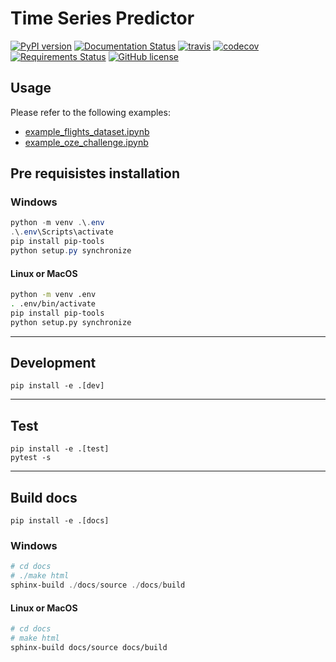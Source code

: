 # Time Series Predictor

[![PyPI version](https://badge.fury.io/py/time-series-predictor.svg)](https://badge.fury.io/py/time-series-predictor) [![Documentation Status](https://readthedocs.org/projects/timeseriespredictor/badge/?version=latest)](https://timeseriespredictor.readthedocs.io/en/latest/?badge=latest) [![travis](https://travis-ci.org/DanielAtKrypton/time_series_predictor.svg?branch=master)](https://travis-ci.org/github/DanielAtKrypton/time_series_predictor) [![codecov](https://codecov.io/gh/DanielAtKrypton/time_series_predictor/branch/master/graph/badge.svg)](https://codecov.io/gh/DanielAtKrypton/time_series_predictor) [![Requirements Status](https://requires.io/github/DanielAtKrypton/time_series_predictor/requirements.svg?branch=master)](https://requires.io/github/DanielAtKrypton/time_series_predictor/requirements/?branch=master) [![GitHub license](https://img.shields.io/github/license/DanielAtKrypton/time_series_predictor)](https://github.com/DanielAtKrypton/time_series_predictor)

## Usage

Please refer to the following examples:

- [example_flights_dataset.ipynb](https://github.com/DanielAtKrypton/time_series_predictor/blob/master/docs/source/notebooks/example_flights_dataset.ipynb)
- [example_oze_challenge.ipynb](https://github.com/DanielAtKrypton/time_series_predictor/blob/master/docs/source/notebooks/example_oze_challenge.ipynb)

## Pre requisistes installation

### Windows

```powershell
python -m venv .\.env
.\.env\Scripts\activate
pip install pip-tools
python setup.py synchronize
```

#### Linux or MacOS

```bash
python -m venv .env
. .env/bin/activate
pip install pip-tools
python setup.py synchronize
```

--------

## Development

```terminal
pip install -e .[dev]
```

--------

## Test

```terminal
pip install -e .[test]
pytest -s
```

--------

## Build docs

```terminal
pip install -e .[docs]
```

### Windows

```powershell
# cd docs
# ./make html
sphinx-build ./docs/source ./docs/build
```

#### Linux or MacOS

```bash
# cd docs
# make html
sphinx-build docs/source docs/build
```